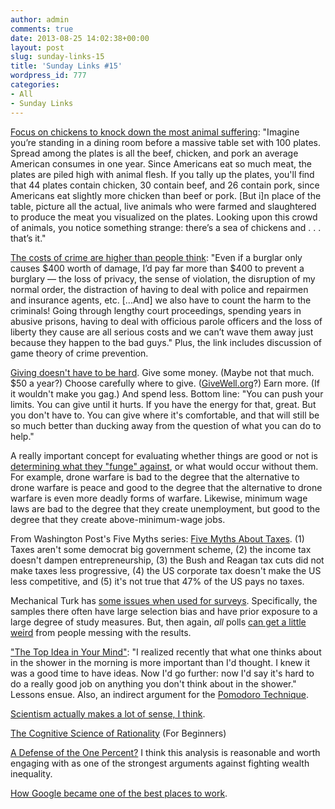 ```yaml
---
author: admin
comments: true
date: 2013-08-25 14:02:38+00:00
layout: post
slug: sunday-links-15
title: 'Sunday Links #15'
wordpress_id: 777
categories:
- All
- Sunday Links
---
```


[Focus on chickens to knock down the most animal suffering](http://studentsforanimalrights.blogspot.com/2013/02/bowling-without-blindfolds-how-we-can.html): "Imagine you’re standing in a dining room before a massive table set with 100 plates. Spread among the plates is all the beef, chicken, and pork an average American consumes in one year. Since Americans eat so much meat, the plates are piled high with animal flesh.   If you tally up the plates, you'll find that 44 plates contain chicken, 30 contain beef, and 26 contain pork, since Americans eat slightly more chicken than beef or pork.  [But i]n place of the table, picture all the actual, live animals who were farmed and slaughtered to produce the meat you visualized on the plates. Looking upon this crowd of animals, you notice something strange: there’s a sea of chickens and . . . that’s it."

[The costs of crime are higher than people think](http://www.aaronsw.com/weblog/bruteforce): "Even if a burglar only causes $400 worth of damage, I’d pay far more than $400 to prevent a burglary — the loss of privacy, the sense of violation, the disruption of my normal order, the distraction of having to deal with police and repairmen and insurance agents, etc. [...And] we also have to count the harm to the criminals! Going through lengthy court proceedings, spending years in abusive prisons, having to deal with officious parole officers and the loss of liberty they cause are all serious costs and we can’t wave them away just because they happen to the bad guys."  Plus, the link includes discussion of game theory of crime prevention.<!-- more -->

[Giving doesn't have to be hard](http://www.givinggladly.com/2013/03/it-doesnt-have-to-be-hard.html).  Give some money.  (Maybe not that much.  $50 a year?)  Choose carefully where to give. ([GiveWell.org](http://www.givewell.org)?)  Earn more.  (If it wouldn't make you gag.)  And spend less.  Bottom line: "You can push your limits.  You can give until it hurts.  If you have the energy for that, great.  But you don't have to.  You can give where it's comfortable, and that will still be so much better than ducking away from the question of what you can do to help."

A really important concept for evaluating whether things are good or not is [determining what they "funge" against](http://slatestarcodex.com/2013/03/28/thank-you-for-doing-something-ambiguously-between-smoking-and-not-smoking/), or what would occur without them.  For example, drone warfare is bad to the degree that the alternative to drone warfare is peace and good to the degree that the alternative to drone warfare is even more deadly forms of warfare.  Likewise, minimum wage laws are bad to the degree that they create unemployment, but good to the degree that they create above-minimum-wage jobs.

From Washington Post's Five Myths series: [Five Myths About Taxes](http://www.washingtonpost.com/opinions/five-myths-about-taxes/2013/04/11/6980ffc6-a066-11e2-be47-b44febada3a8_story.html).  (1) Taxes aren't some democrat big government scheme, (2) the income tax doesn't dampen entrepreneurship, (3) the Bush and Reagan tax cuts did not make taxes less progressive, (4) the US corporate tax doesn't make the US less competitive, and (5) it's not true that 47% of the US pays no taxes.

Mechanical Turk has [some issues when used for surveys](www.culturalcognition.net/blog/2013/7/10/fooled-twice-shame-on-who-problems-with-mechanical-turk-stud.html).  Specifically, the samples there often have large selection bias and have prior exposure to a large degree of study measures.  But, then again, _all_ polls [can get a little weird](http://slatestarcodex.com/2013/04/12/noisy-poll-results-and-reptilian-muslim-climatologists-from-mars/) from people messing with the results.

["The Top Idea in Your Mind"](http://www.paulgraham.com/top.html): "I realized recently that what one thinks about in the shower in the morning is more important than I'd thought. I knew it was a good time to have ideas. Now I'd go further: now I'd say it's hard to do a really good job on anything you don't think about in the shower."  Lessons ensue.  Also, an indirect argument for the [Pomodoro Technique](http://www.pomodorotechnique.com/).

[Scientism actually makes a lot of sense, I think](http://slatestarcodex.com/2013/07/25/i-myself-am-a-scientismist/).

[The Cognitive Science of Rationality](http://lesswrong.com/lw/7e5/the_cognitive_science_of_rationality/) (For Beginners)

[A Defense of the One Percent?](http://scholar.harvard.edu/files/mankiw/files/defending_the_one_percent.pdf)  I think this analysis is reasonable and worth engaging with as one of the strongest arguments against fighting wealth inequality.

[How Google became one of the best places to work](http://www.slate.com/articles/technology/technology/2013/01/google_people_operations_the_secrets_of_the_world_s_most_scientific_human.html).
